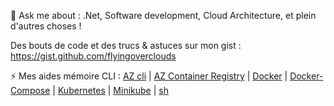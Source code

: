 💬 Ask me about : .Net, Software development, Cloud Architecture, et plein d'autres choses !

Des bouts de code et des trucs & astuces sur mon gist : https://gist.github.com/flyingoverclouds 

⚡ Mes aides mémoire CLI : [AZ cli](https://gist.github.com/flyingoverclouds/519f78f8271148792ccb315f7c57c97d) 
| [AZ Container Registry](https://gist.github.com/flyingoverclouds/25772fc94465bbd276e48d57f705bab2) 
| [Docker](https://gist.github.com/flyingoverclouds/0585d721d434e4d2ba123352c4924123) 
| [Docker-Compose](https://gist.github.com/flyingoverclouds/7655d7529318d39d40702e22420c9d04) 
| [Kubernetes](https://gist.github.com/flyingoverclouds/c272a73e91e2dc8f59e2a28cbf036110) 
| [Minikube](https://gist.github.com/flyingoverclouds/d8caaca74e136d59a8fbbe48bfb7aa88)
| [sh](https://gist.github.com/flyingoverclouds/155829c2b66fac5dc957b11ed35849e2)

<!--
**flyingoverclouds/flyingoverclouds** is a ✨ _special_ ✨ repository because its `README.md` (this file) appears on your GitHub profile.

Here are some ideas to get you started:
### Hi there 👋
- 🔭 I’m currently working on ...
- 🌱 I’m currently learning ...
- 👯 I’m looking to collaborate on ...
- 🤔 I’m looking for help with ...
- 💬 Ask me about ...
- 📫 How to reach me: ...
- 😄 Pronouns: ...
- ⚡ Fun fact: ...
-->
